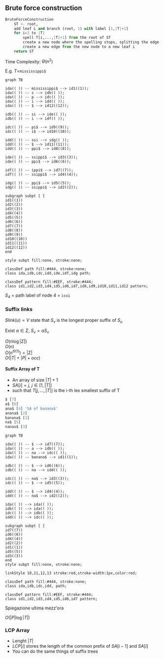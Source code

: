 ## Brute force construction

```py
BruteForceConstruction
    ST <- root,
    add leaf L and branch (root, 1) with label [1,|T|+1]
    for i=2 to |T|
        spell T[i,...,|T|+1] from the root of ST
        create a new node where the spelling stops, splitting the edge
        create a new edge from the new node to a new leaf i
    return ST
```

Time Complexity: $\Theta(n^2)$

E.g. $T$=`mississippi$`

```mermaid
graph TB

ida(( )) -- mississippi$ --> id1((1));
ida(( )) -- s --> idb(( ));
ida(( )) -- p --> idc(( ));
ida(( )) -- i --> idd(( ));
ida(( )) -- $ --> id12((12));

idb(( )) -- si --> ide(( ));
idb(( )) -- i --> idf(( ));

idc(( )) -- pi$ --> id9((9));
idc(( )) -- i$ --> id10((10));

idd(( )) -- ssi --> idg(( ));
idd(( )) -- $ --> id11((11));
idd(( )) -- ppi$ --> id8((8));

ide(( )) -- ssippi$ --> id3((3));
ide(( )) -- ppi$ --> id6((6));

idf(( )) -- ippi$ --> id7((7));
idf(( )) -- ssippi$ --> id4((4));

idg(( )) -- ppi$ --> id5((5));
idg(( )) -- ssippi$ --> id2((2));

subgraph subpt [ ]
id1((1))
id2((2))
id3((3))
id4((4))
id5((5))
id6((6))
id7((7))
id8((8))
id9((9))
id10((10))
id11((11))
id12((12))
end

style subpt fill:none, stroke:none;

classDef path fill:#444, stroke:none;
class ida,idb,idc,idd,ide,idf,idg path;

classDef pattern fill:#EEF, stroke:#444;
class id1,id2,id3,id4,id5,id6,id7,id8,id9,id10,id11,id12 pattern;

```

$S_4$ = path label of node 4 = `issi`

### Suffix links
$Slink(u)=V$ state that $S_v$ is the longest proper suffix of $S_u$

Exist $\alpha\in\Sigma$, $S_v=\alpha S_v$

$O(n \log |\Sigma|)$\
$O(n)$\
$O(n^{\Theta(1)}) = |\Sigma|$\
$O(|T|+|P|+occ)$


#### Suffix Array of T
- An array of size $|T|+1$
- $SA[i]=j$, $j\in [1,|T|]$
- such that $T[j,\dots,|T|]$ is the i-th lex smallest suffix of T

```py
$ [7]
a$ [6]
ana$ [4] 'SA of banana$'
anana$ [2]
banana$ [1]
na$ [5]
nanas$ [3]
```

```mermaid
graph TB

ida(( )) -- $ --> id7((7));
ida(( )) -- a --> idb(( ));
ida(( )) -- na --> idc(( ));
ida(( )) -- banana$ --> id1((1));

idb(( )) -- $ --> id6((6));
idb(( )) -- na --> idd(( ));

idc(( )) -- na$ --> id3((3));
idc(( )) -- $ --> id5((5));

idd(( )) -- $ --> id4((4));
idd(( )) -- na$ --> id2((2));

ida(( )) --> ida(( ));
idb(( )) --> ida(( ));
idc(( )) --> idb(( ));
idd(( )) --> idc(( ));

subgraph subpt [ ]
id7((7))
id6((6))
id4((4))
id2((2))
id1((1))
id5((5))
id3((3))
end
style subpt fill:none, stroke:none;

linkStyle 10,11,12,13 stroke:red,stroke-width:1px,color:red;

classDef path fill:#444, stroke:none;
class ida,idb,idc,idd, path;

classDef pattern fill:#EEF, stroke:#444;
class id1,id2,id3,id4,id5,id6,id7 pattern;
```

Spiegazione ultima mezz'ora

$O(|P|\log |T|)$

### LCP Array
- Lenght $|T|$
- $LCP[i]$ stores the length of the common prefix of $SA[i-1]$ and $SA[i]$
- You can do the same things of suffix trees